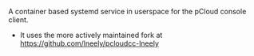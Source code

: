 A container based systemd service in userspace for the pCloud console client.

- It uses the more actively maintained fork at https://github.com/lneely/pcloudcc-lneely

